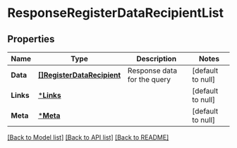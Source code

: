 # ResponseRegisterDataRecipientList

## Properties
Name | Type | Description | Notes
------------ | ------------- | ------------- | -------------
**Data** | [**[]RegisterDataRecipient**](RegisterDataRecipient.md) | Response data for the query | [default to null]
**Links** | [***Links**](Links.md) |  | [default to null]
**Meta** | [***Meta**](Meta.md) |  | [default to null]

[[Back to Model list]](../README.md#documentation-for-models) [[Back to API list]](../README.md#documentation-for-api-endpoints) [[Back to README]](../README.md)

